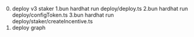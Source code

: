0. deploy v3 staker
1.bun hardhat run deploy/deploy.ts
2.bun hardhat run deploy/configToken.ts
3.bun hardhat run deploy/staker/createIncentive.ts
4. deploy graph